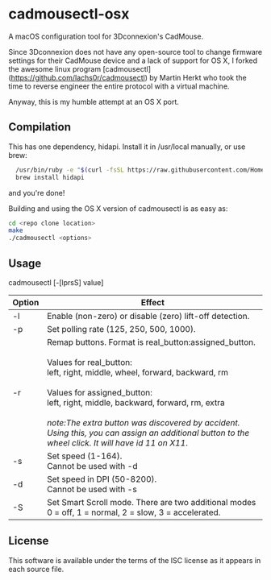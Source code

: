 cadmousectl-osx
=================
A macOS configuration tool for 3Dconnexion's CadMouse.

Since 3Dconnexion does not have any open-source tool to change firmware
settings for their CadMouse device and a lack of support for OS X, 
I forked the awesome linux program [cadmousectl]
(https://github.com/lachs0r/cadmousectl) by Martin Herkt who took the time
to reverse engineer the entire protocol with a virtual machine.

Anyway, this is my humble attempt at an OS X port.

Compilation
-----------

This has one dependency, hidapi.  Install it in /usr/local manually, or
use brew:

```bash
  /usr/bin/ruby -e "$(curl -fsSL https://raw.githubusercontent.com/Homebrew/install/master/install)"
  brew install hidapi
```

and you're done!

Building and using the OS X version of cadmousectl is as easy as:
```bash
cd <repo clone location>
make
./cadmousectl <options>
```

Usage
-----

cadmousectl [-[lprsS] value]

| Option | Effect                                                  |
|--------|---------------------------------------------------------|
| -l     | Enable (non-zero) or disable (zero) lift-off detection. |
| -p     | Set polling rate (125, 250, 500, 1000).                 |
| -r     | Remap buttons. Format is real_button:assigned_button.<br><br>Values for real_button:<br>left, right, middle, wheel, forward, backward, rm<br><br>Values for assigned_button:<br>left, right, middle, backward, forward, rm, extra   <br><br>*note:The extra button was discovered by accident. Using this, you can assign an additional button to the wheel click. It will have id 11 on X11*.         
| -s     | Set speed (1-164). <br>Cannot be used with -d                                                                                                                               
| -d     | Set speed in DPI (50-8200).<br> Cannot be used with -s                                  
| -S     | Set Smart Scroll mode. There are two additional modes <br> 0 = off, 1 = normal, 2 = slow, 3 = accelerated.  



License
-------

This software is available under the terms of the ISC license as it appears
in each source file.
